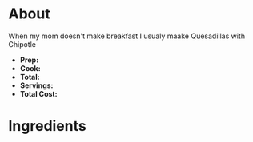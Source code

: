 # About

When my mom doesn't make breakfast I usualy maake Quesadillas with Chipotle


- **Prep:** 
- **Cook:**
- **Total:** 
- **Servings:** 
- **Total Cost:** 

# Ingredients

